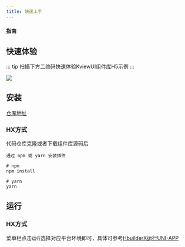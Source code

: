 ```yaml
---
title: 快速上手
---
```


#### <span class="text-lg text-gray-500 font-normal">指南</span>

## 快速体验

<div class="w-screen"></div>

::: tip
扫描下方二维码快速体验KviewUI组件库H5示例
:::

<img class="!w-55 !h-55" src="/qrcode/h5.png" />

## 安装

[仓库地址](https://gitee.com/bad_-code/kviewui)

### HX方式
代码仓库克隆或者下载组件库源码后
```shell
通过 npm 或 yarn 安装插件

# npm
npm install

# yarn
yarn

```

## 运行

### HX方式
菜单栏点击`运行`选择对应平台环境即可，具体可参考[HbuilderX运行UNI-APP](https://uniapp.dcloud.net.cn/quickstart-hx.html#%E8%BF%90%E8%A1%8Cuni-app)
